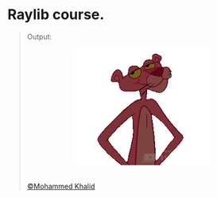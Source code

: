 # Raylib course.

> Output:
> <p align="center">
>   <img src="https://github.com/glULTRA/LearnRaylib/blob/z-Course-Resources/course_res/images/7.gif">
> </p>
> <br>
> <a href="https://github.com/glULTRA" class="btn btn-primary"> &copy;Mohammed Khalid </a>